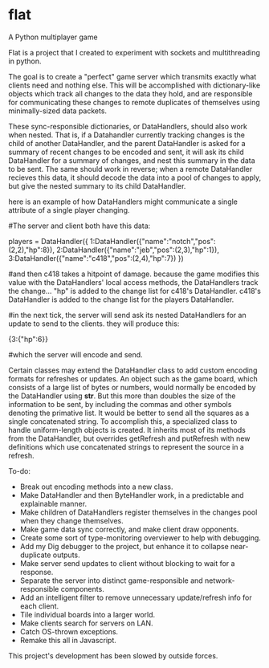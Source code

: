 # flat
A Python multiplayer game

Flat is a project that I created to experiment with sockets and multithreading in python.

The goal is to create a "perfect" game server which transmits exactly what clients need and nothing else. This will be accomplished with dictionary-like objects which track all changes to the data they hold, and are responsible for communicating these changes to remote duplicates of themselves using minimally-sized data packets.

These sync-responsible dictionaries, or DataHandlers, should also work when nested. That is, if a Datahandler currently tracking changes is the child of another DataHandler, and the parent DataHandler is asked for a summary of recent changes to be encoded and sent, it will ask its child DataHandler for a summary of changes, and nest this summary in the data to be sent.
The same should work in reverse; when a remote DataHandler recieves this data, it should decode the data into a pool of changes to apply, but give the nested summary to its child DataHandler.



here is an example of how DataHandlers might communicate a single attribute of a single player changing.

#The server and client both have this data:

players = DataHandler({
  1:DataHandler({"name":"notch","pos":(2,2),"hp":8}),
  2:DataHandler({"name":"jeb","pos":(2,3),"hp":1}),
  3:DataHandler({"name":"c418","pos":(2,4),"hp":7})
})

#and then c418 takes a hitpoint of damage. because the game modifies this value with the DataHandlers' local access methods, the DataHandlers track the change... "hp" is added to the change list for c418's DataHandler. c418's DataHandler is added to the change list for the players DataHandler.

#in the next tick, the server will send ask its nested DataHandlers for an update to send to the clients. they will produce this:

{3:{"hp":6}}

#which the server will encode and send.



Certain classes may extend the DataHandler class to add custom encoding formats for refreshes or updates. An object such as the game board, which consists of a large list of bytes or numbers, would normally be encoded by the DataHandler using __str__. But this more than doubles the size of the information to be sent, by including the commas and other symbols denoting the primative list. It would be better to send all the squares as a single concatenated string.
To accomplish this, a specialized class to handle uniform-length objects is created. It inherits most of its methods from the DataHandler, but overrides getRefresh and putRefresh with new definitions which use concatenated strings to represent the source in a refresh.

To-do:
* Break out encoding methods into a new class.
* Make DataHandler and then ByteHandler work, in a predictable and explainable manner.
* Make children of DataHandlers register themselves in the changes pool when they change themselves.
* Make game data sync correctly, and make client draw opponents.
* Create some sort of type-monitoring overviewer to help with debugging.
* Add my Dig debugger to the project, but enhance it to collapse near-duplicate outputs.
* Make server send updates to client without blocking to wait for a response.
* Separate the server into distinct game-responsible and network-responsible components.
* Add an intelligent filter to remove unnecessary update/refresh info for each client.
* Tile individual boards into a larger world.
* Make clients search for servers on LAN.
* Catch OS-thrown exceptions.
* Remake this all in Javascript.



This project's development has been slowed by outside forces.
